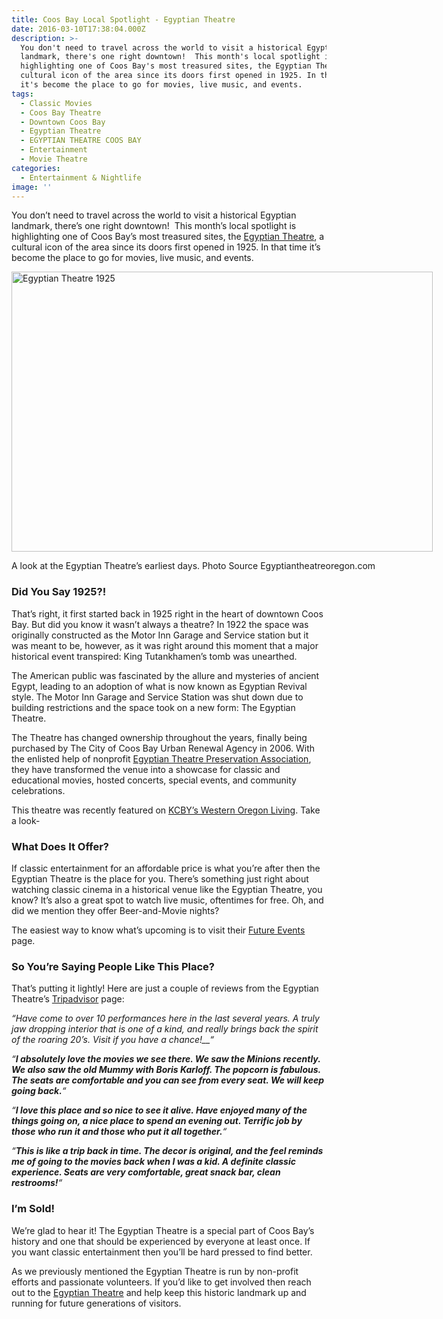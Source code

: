 ```yaml
---
title: Coos Bay Local Spotlight - Egyptian Theatre
date: 2016-03-10T17:38:04.000Z
description: >-
  You don't need to travel across the world to visit a historical Egyptian
  landmark, there's one right downtown!  This month's local spotlight is
  highlighting one of Coos Bay's most treasured sites, the Egyptian Theatre, a
  cultural icon of the area since its doors first opened in 1925. In that time
  it's become the place to go for movies, live music, and events.
tags:
  - Classic Movies
  - Coos Bay Theatre
  - Downtown Coos Bay
  - Egyptian Theatre
  - EGYPTIAN THEATRE COOS BAY
  - Entertainment
  - Movie Theatre
categories:
  - Entertainment & Nightlife
image: ''
---
```

You don&#8217;t need to travel across the world to visit a historical Egyptian landmark, there&#8217;s one right downtown!  This month&#8217;s local spotlight is highlighting one of Coos Bay&#8217;s most treasured sites, the <a href="http://egyptiantheatreoregon.com/" target="_blank">Egyptian Theatre</a>, a cultural icon of the area since its doors first opened in 1925. In that time it&#8217;s become the place to go for movies, live music, and events.

<div id="attachment_71613" style="width: 684px" class="wp-caption alignleft">
  <img class="size-large wp-image-71613" src="/wp-content/uploads/2016/02/ET8-674x448.jpg" alt="Egyptian Theatre 1925" width="674" height="448" srcset="/wp-content/uploads/2016/02/ET8-674x448.jpg 674w, /wp-content/uploads/2016/02/ET8-200x133.jpg 200w, /wp-content/uploads/2016/02/ET8-254x168.jpg 254w, /wp-content/uploads/2016/02/ET8-120x80.jpg 120w, /wp-content/uploads/2016/02/ET8.jpg 698w" sizes="(max-width: 674px) 100vw, 674px" />
  
  <p class="wp-caption-text">
    A look at the Egyptian Theatre&#8217;s earliest days. Photo Source Egyptiantheatreoregon.com
  </p>
</div>

### **Did You Say 1925?!**

That&#8217;s right, it first started back in 1925 right in the heart of downtown Coos Bay. But did you know it wasn&#8217;t always a theatre? In 1922 the space was originally constructed as the Motor Inn Garage and Service station but it was meant to be, however, as it was right around this moment that a major historical event transpired: King Tutankhamen’s tomb was unearthed.

The American public was fascinated by the allure and mysteries of ancient Egypt, leading to an adoption of what is now known as Egyptian Revival style. The Motor Inn Garage and Service Station was shut down due to building restrictions and the space took on a new form: The Egyptian Theatre.

The Theatre has changed ownership throughout the years, finally being purchased by The City of Coos Bay Urban Renewal Agency in 2006. With the enlisted help of nonprofit <a href="http://egyptiantheatreoregon.com/membership-info/" target="_blank">Egyptian Theatre Preservation Association</a>, they have transformed the venue into a showcase for classic and educational movies, hosted concerts, special events, and community celebrations.

This theatre was recently featured on <a href="http://kcby.com/features/western-oregon-living" target="_blank">KCBY&#8217;s Western Oregon Living</a>. Take a look-



### **What Does It Offer?**

If classic entertainment for an affordable price is what you&#8217;re after then the Egyptian Theatre is the place for you. There&#8217;s something just right about watching classic cinema in a historical venue like the Egyptian Theatre, you know? It&#8217;s also a great spot to watch live music, oftentimes for free. Oh, and did we mention they offer Beer-and-Movie nights?

The easiest way to know what&#8217;s upcoming is to visit their <a href="http://egyptiantheatreoregon.com/future-events/" target="_blank">Future Events</a> page.

### **So You&#8217;re Saying People Like This Place?**

That&#8217;s putting it lightly! Here are just a couple of reviews from the Egyptian Theatre&#8217;s [Tripadvisor](http://www.tripadvisor.com/Attraction_Review-g51813-d7227989-Reviews-Egyptian_Theater-Coos_Bay_Oregon.html#REVIEWS) page:

_&#8220;Have come to over 10 performances here in the last several years. A truly jaw dropping interior that is one of a kind, and really brings back the spirit of the roaring 20&#8217;s. Visit if you have a chance!__&#8220;_

_&#8220;__I absolutely love the movies we see there. We saw the Minions recently. We also saw the old Mummy with Boris Karloff. The popcorn is fabulous. The seats are comfortable and you can see from every seat. We will keep going back.__&#8220;_

_&#8220;__I love this place and so nice to see it alive. Have enjoyed many of the things going on, a nice place to spend an evening out. Terrific job by those who run it and those who put it all together.__&#8220;_

_&#8220;__This is like a trip back in time. The decor is original, and the feel reminds me of going to the movies back when I was a kid. A definite classic experience. Seats are very comfortable, great snack bar, clean restrooms!__&#8220;_

### **I&#8217;m Sold!**

We&#8217;re glad to hear it! The Egyptian Theatre is a special part of Coos Bay&#8217;s history and one that should be experienced by everyone at least once. If you want classic entertainment then you&#8217;ll be hard pressed to find better.

As we previously mentioned the Egyptian Theatre is run by non-profit efforts and passionate volunteers. If you&#8217;d like to get involved then reach out to the <a href="http://egyptiantheatreoregon.com/volunteer-info/" target="_blank">Egyptian Theatre</a> and help keep this historic landmark up and running for future generations of visitors.
